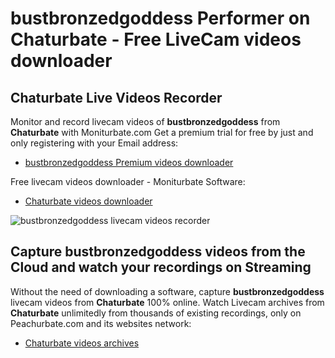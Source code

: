# bustbronzedgoddess Performer on Chaturbate - Free LiveCam videos downloader

## Chaturbate Live Videos Recorder

Monitor and record livecam videos of **bustbronzedgoddess** from **Chaturbate** with Moniturbate.com
Get a premium trial for free by just and only registering with your Email address:
* [bustbronzedgoddess Premium videos downloader](https://moniturbate.com/request-demo-licence-key.html)

Free livecam videos downloader - Moniturbate Software:
* [Chaturbate videos downloader](https://moniturbate.com/moniturbate-download-software.html)

![bustbronzedgoddess livecam videos recorder](https://peachurnet.com/templates/moniturbate-software.png)


## Capture bustbronzedgoddess videos from the Cloud and watch your recordings on Streaming

Without the need of downloading a software, capture **bustbronzedgoddess** livecam videos from **Chaturbate** 100% online.
Watch Livecam archives from **Chaturbate** unlimitedly from thousands of existing recordings, only on Peachurbate.com and its websites network:
* [Chaturbate videos archives](https://peachurnet.com/)